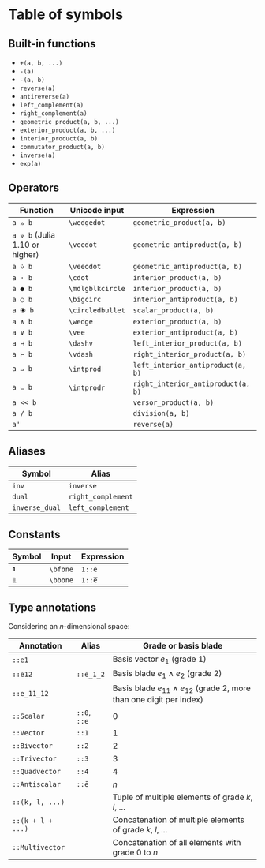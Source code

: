 # Table of symbols

## Built-in functions

- `+(a, b, ...)`
- `-(a)`
- `-(a, b)`
- `reverse(a)`
- `antireverse(a)`
- `left_complement(a)`
- `right_complement(a)`
- `geometric_product(a, b, ...)`
- `exterior_product(a, b, ...)`
- `interior_product(a, b)`
- `commutator_product(a, b)`
- `inverse(a)`
- `exp(a)`

## Operators

| Function | Unicode input | Expression |
|---|---|---|
| `a ⟑ b` | `\wedgedot` | `geometric_product(a, b)`
| `a ⟇ b` (Julia 1.10 or higher) | `\veedot` | `geometric_antiproduct(a, b)`
| `a ⩒ b` | `\veeodot` | `geometric_antiproduct(a, b)`
| `a ⋅ b` | `\cdot` | `interior_product(a, b)`
| `a ● b` | `\mdlgblkcircle` | `interior_product(a, b)`
| `a ○ b` | `\bigcirc` | `interior_antiproduct(a, b)`
| `a ⦿ b` | `\circledbullet` | `scalar_product(a, b)`
| `a ∧ b` | `\wedge` | `exterior_product(a, b)`
| `a ∨ b` | `\vee` | `exterior_antiproduct(a, b)`
| `a ⊣ b` | `\dashv` | `left_interior_product(a, b)`
| `a ⊢ b` | `\vdash` | `right_interior_product(a, b)`
| `a ⨼ b` | `\intprod` | `left_interior_antiproduct(a, b)`
| `a ⨽ b` | `\intprodr` | `right_interior_antiproduct(a, b)`
| `a << b` | | `versor_product(a, b)`
| `a / b` | | `division(a, b)`
| `a'` | | `reverse(a)`


## Aliases

| Symbol | Alias |
|---|---|
| `inv` | `inverse`
| `dual` | `right_complement`
| `inverse_dual` | `left_complement`

## Constants

| Symbol | Input | Expression |
|---|---|---|
| `𝟏` | `\bfone` | `1::e`
| `𝟙` | `\bbone` | `1::e̅`

## Type annotations

Considering an $n$-dimensional space:

| Annotation | Alias | Grade or basis blade
|---|---|---|
| `::e1` | | Basis vector $e_1$ (grade 1)
| `::e12` | `::e_1_2` | Basis blade $e_1 \wedge e_2$ (grade 2)
| `::e_11_12` | | Basis blade $e_{11} \wedge e_{12}$ (grade 2, more than one digit per index)
| `::Scalar` | `::0`, `::e` | $0$
| `::Vector` | `::1` | $1$
| `::Bivector` | `::2` | $2$
| `::Trivector` | `::3` | $3$
| `::Quadvector` | `::4` | $4$
| `::Antiscalar` | `::ē` | $n$
| `::(k, l, ...)` | | Tuple of multiple elements of grade $k$, $l$, ...
| `::(k + l + ...)` | | Concatenation of multiple elements of grade $k$, $l$, ...
| `::Multivector` | | Concatenation of all elements with grade $0$ to $n$
